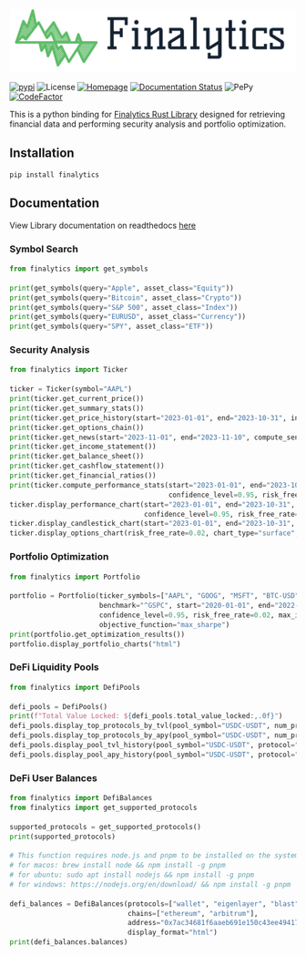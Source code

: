 ![Finalytics](https://github.com/Nnamdi-sys/finalytics-py/raw/main/examples/logo-color.png)

[![pypi](https://img.shields.io/pypi/v/finalytics)](https://pypi.org/project/finalytics/)
![License](https://img.shields.io/crates/l/finalytics)
[![Homepage](https://img.shields.io/badge/homepage-finalytics.rs-blue)](https://finalytics.rs/)
[![Documentation Status](https://readthedocs.org/projects/finalytics-py/badge/?version=latest)](https://finalytics-py.readthedocs.io/en/latest/?badge=latest)
![PePy](https://static.pepy.tech/personalized-badge/finalytics?period=total&units=international_system&left_color=black&right_color=blue&left_text=Downloads)
[![CodeFactor](https://www.codefactor.io/repository/github/nnamdi-sys/finalytics-py/badge)](https://www.codefactor.io/repository/github/nnamdi-sys/finalytics-py)



This is a python binding for [Finalytics Rust Library](https://github.com/Nnamdi-sys/finalytics) designed for retrieving financial data and performing security analysis and portfolio optimization.

## Installation

```bash
pip install finalytics
```

## Documentation

View Library documentation on readthedocs [here](https://finalytics-py.readthedocs.io/en/latest/)

### Symbol Search

```python
from finalytics import get_symbols

print(get_symbols(query="Apple", asset_class="Equity"))
print(get_symbols(query="Bitcoin", asset_class="Crypto"))
print(get_symbols(query="S&P 500", asset_class="Index"))
print(get_symbols(query="EURUSD", asset_class="Currency"))
print(get_symbols(query="SPY", asset_class="ETF"))
```

### Security Analysis

```python
from finalytics import Ticker

ticker = Ticker(symbol="AAPL")
print(ticker.get_current_price())
print(ticker.get_summary_stats())
print(ticker.get_price_history(start="2023-01-01", end="2023-10-31", interval="1d"))
print(ticker.get_options_chain())
print(ticker.get_news(start="2023-11-01", end="2023-11-10", compute_sentiment=False))
print(ticker.get_income_statement())
print(ticker.get_balance_sheet())
print(ticker.get_cashflow_statement())
print(ticker.get_financial_ratios())
print(ticker.compute_performance_stats(start="2023-01-01", end="2023-10-31", interval="1d", benchmark="^GSPC", 
                                       confidence_level=0.95, risk_free_rate=0.02))
ticker.display_performance_chart(start="2023-01-01", end="2023-10-31", interval="1d", benchmark="^GSPC", 
                                 confidence_level=0.95, risk_free_rate=0.02, display_format="notebook")
ticker.display_candlestick_chart(start="2023-01-01", end="2023-10-31", interval="1d", display_format="html")
ticker.display_options_chart(risk_free_rate=0.02, chart_type="surface", display_format="png")
```

### Portfolio Optimization

```python
from finalytics import Portfolio

portfolio = Portfolio(ticker_symbols=["AAPL", "GOOG", "MSFT", "BTC-USD"], 
                      benchmark="^GSPC", start="2020-01-01", end="2022-01-01", interval="1d", 
                      confidence_level=0.95, risk_free_rate=0.02, max_iterations=1000, 
                      objective_function="max_sharpe")
print(portfolio.get_optimization_results())
portfolio.display_portfolio_charts("html")
```

### DeFi Liquidity Pools

```python
from finalytics import DefiPools

defi_pools = DefiPools()
print(f"Total Value Locked: ${defi_pools.total_value_locked:,.0f}")
defi_pools.display_top_protocols_by_tvl(pool_symbol="USDC-USDT", num_protocols=20, display_format="html")
defi_pools.display_top_protocols_by_apy(pool_symbol="USDC-USDT", num_protocols=20, display_format="html")
defi_pools.display_pool_tvl_history(pool_symbol="USDC-USDT", protocol="uniswap-v3", chain="ethereum", display_format="html")
defi_pools.display_pool_apy_history(pool_symbol="USDC-USDT", protocol="uniswap-v3", chain="ethereum", display_format="html")
```

### DeFi User Balances

```python
from finalytics import DefiBalances
from finalytics import get_supported_protocols

supported_protocols = get_supported_protocols()
print(supported_protocols)

# This function requires node.js and pnpm to be installed on the system
# for macos: brew install node && npm install -g pnpm
# for ubuntu: sudo apt install nodejs && npm install -g pnpm
# for windows: https://nodejs.org/en/download/ && npm install -g pnpm

defi_balances = DefiBalances(protocols=["wallet", "eigenlayer", "blast", "ether.fi"],
                             chains=["ethereum", "arbitrum"],
                             address="0x7ac34681f6aaeb691e150c43ee494177c0e2c183",
                             display_format="html")
print(defi_balances.balances)
```




